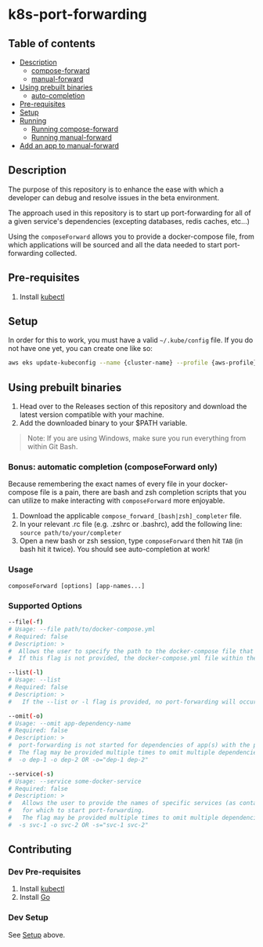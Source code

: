 # k8s-port-forwarding

## Table of contents
- [Description](#description)
  - [compose-forward](#compose-forward)
  - [manual-forward](#manual-forward)
- [Using prebuilt binaries](#using-prebuilt-binaries)
  - [auto-completion](#bonus--automatic-completion--composeforward-only-)
- [Pre-requisites](#pre-requisites)
- [Setup](#setup)
- [Running](#running)
  - [Running compose-forward](#run-compose-forward)
  - [Running manual-forward](#run-manual-forward)
- [Add an app to manual-forward](#adding-an-application-to-manual-forward)
## Description
The purpose of this repository is to enhance the ease with which a developer can debug and resolve issues in the beta environment.

The approach used in this repository is to start up port-forwarding for all of a given service's dependencies (excepting databases, redis caches, etc...)

Using the `composeForward` allows you to provide a docker-compose file,
from which applications will be sourced and all the data needed to start port-forwarding collected.

## Pre-requisites
1) Install [kubectl](https://kubernetes.io/docs/tasks/tools/)

## Setup
In order for this to work, you must have a valid `~/.kube/config` file. If you do not have one yet, you can create one like so:

```bash 
aws eks update-kubeconfig --name {cluster-name} --profile {aws-profile} --region {aws-region}
```


## Using prebuilt binaries
1) Head over to the Releases section of this repository and download the latest version compatible with your machine.
2) Add the downloaded binary to your $PATH variable.
> Note: If you are using Windows, make sure you run everything from within Git Bash.

### Bonus: automatic completion (composeForward only)
Because remembering the exact names of every file in your docker-compose file is a pain,
there are bash and zsh completion scripts that you can utilize to make interacting with `composeForward` more enjoyable.

1) Download the applicable `compose_forward_[bash|zsh]_completer` file.
2) In your relevant .rc file (e.g. .zshrc or .bashrc), add the following line: `source path/to/your/completer`
3) Open a new bash or zsh session, type `composeForward` then hit `TAB` (in bash hit it twice). You should see auto-completion at work!

### Usage
`composeForward [options] [app-names...]`

### Supported Options
```bash 
--file(-f)
# Usage: --file path/to/docker-compose.yml
# Required: false
# Description: >
#  Allows the user to specify the path to the docker-compose file that should be used.
#  If this flag is not provided, the docker-compose.yml file within the executable's directory is used.

--list(-l)
# Usage: --list
# Required: false
# Description: >
#   If the --list or -l flag is provided, no port-forwarding will occur, but an alphabetized list of available services/apps to use will be printed.

--omit(-o)
# Usage: --omit app-dependency-name
# Required: false
# Description: >
#  port-forwarding is not started for dependencies of app(s) with the provided omit name(s).
#  The flag may be provided multiple times to omit multiple dependencies, like so:
#  -o dep-1 -o dep-2 OR -o="dep-1 dep-2"

--service(-s)
# Usage: --service some-docker-service
# Required: false
# Description: >
#   Allows the user to provide the names of specific services (as contained in the docker-compose file)
#   for which to start port-forwarding.
#   The flag may be provided multiple times to omit multiple dependencies, like so:
#  -s svc-1 -o svc-2 OR -s="svc-1 svc-2"
```

## Contributing

### Dev Pre-requisites
1) Install [kubectl](https://kubernetes.io/docs/tasks/tools/)
2) Install [Go](https://go.dev/doc/install)

### Dev Setup
See [Setup](#setup) above.

